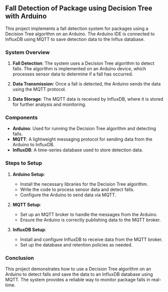 ## Fall Detection of Package using Decision Tree with Arduino

This project implements a fall detection system for packages using a Decision Tree algorithm on an Arduino. The Arduino IDE is connected to InfluxDB using MQTT to save detection data to the Influx database.

### System Overview
1. **Fall Detection**: The system uses a Decision Tree algorithm to detect falls. The algorithm is implemented on an Arduino device, which processes sensor data to determine if a fall has occurred.

2. **Data Transmission**: Once a fall is detected, the Arduino sends the data using the MQTT protocol.

3. **Data Storage**: The MQTT data is received by InfluxDB, where it is stored for further analysis and monitoring.

### Components
- **Arduino**: Used for running the Decision Tree algorithm and detecting falls.
- **MQTT**: A lightweight messaging protocol for sending data from the Arduino to InfluxDB.
- **InfluxDB**: A time-series database used to store detection data.

### Steps to Setup
1. **Arduino Setup**:
    - Install the necessary libraries for the Decision Tree algorithm.
    - Write the code to process sensor data and detect falls.
    - Configure the Arduino to send data via MQTT.

2. **MQTT Setup**:
    - Set up an MQTT broker to handle the messages from the Arduino.
    - Ensure the Arduino is correctly publishing data to the MQTT broker.

3. **InfluxDB Setup**:
    - Install and configure InfluxDB to receive data from the MQTT broker.
    - Set up the database and retention policies as needed.

### Conclusion
This project demonstrates how to use a Decision Tree algorithm on an Arduino to detect falls and save the data to an InfluxDB database using MQTT. The system provides a reliable way to monitor package falls in real-time.
